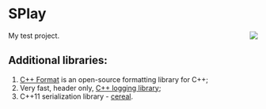 # SPlay

<img src="https://raw.github.com/SMelanko/STest/master/res/splay_logo.png" align="right"/><p>My test project.</p>


## Additional libraries:

1. [C++ Format](https://github.com/cppformat/cppformat) is an open-source formatting library for C++;
2. Very fast, header only, [C++ logging library](https://github.com/gabime/spdlog);
3. C++11 serialization library - [cereal](https://github.com/USCiLab/cereal).
